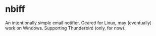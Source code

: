 # nbiff
An intentionally simple email notifier. Geared for Linux, may (eventually) work on Windows.  Supporting Thunderbird (only, for now).
